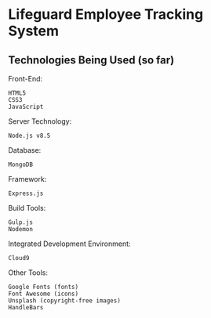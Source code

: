# Lifeguard Employee Tracking System

## Technologies Being Used (so far)

Front-End:

	HTML5
	CSS3
	JavaScript

Server Technology: 

	Node.js v8.5

Database: 

	MongoDB

Framework: 

	Express.js

Build Tools:

	Gulp.js
	Nodemon

Integrated Development Environment: 

	Cloud9
	
Other Tools:

	Google Fonts (fonts)
	Font Awesome (icons)
	Unsplash (copyright-free images)
	HandleBars
